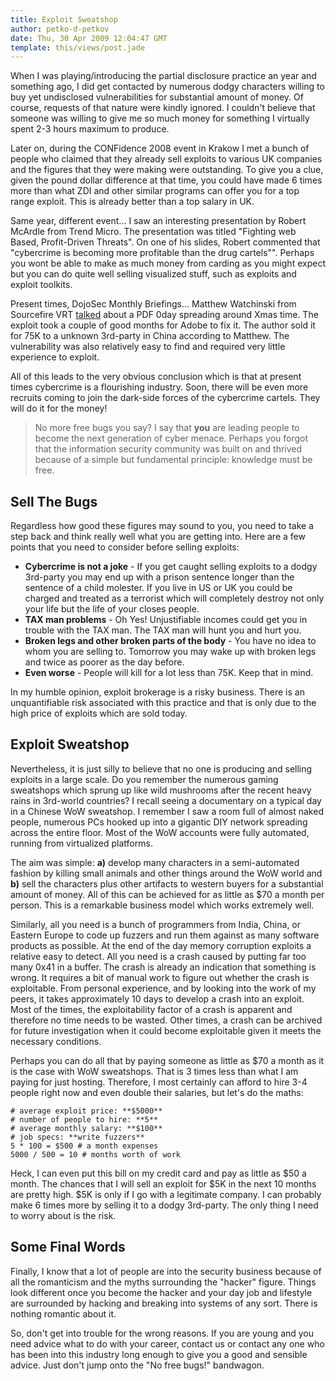 ```yaml
---
title: Exploit Sweatshop
author: petko-d-petkov
date: Thu, 30 Apr 2009 12:04:47 GMT
template: this/views/post.jade
---
```


When I was playing/introducing the partial disclosure practice an year and something ago, I did get contacted by numerous dodgy characters willing to buy yet undisclosed vulnerabilities for substantial amount of money. Of course, requests of that nature were kindly ignored. I couldn't believe that someone was willing to give me so much money for something I virtually spent 2-3 hours maximum to produce.

Later on, during the CONFidence 2008 event in Krakow I met a bunch of people who claimed that they already sell exploits to various UK companies and the figures that they were making were outstanding. To give you a clue, given the pound dollar difference at that time, you could have made 6 times more than what ZDI and other similar programs can offer you for a top range exploit. This is already better than a top salary in UK.

Same year, different event...  I saw an interesting presentation by Robert McArdle from Trend Micro. The presentation was titled "Fighting web Based, Profit-Driven Threats". On one of his slides, Robert commented that "cybercrime is becoming more profitable than the drug cartels"". Perhaps you wont be able to make as much money from carding as you might expect but you can do quite well selling visualized stuff, such as exploits and exploit toolkits.

Present times, DojoSec Monthly Briefings... Matthew Watchinski from Sourcefire VRT [talked](http://vimeo.com/4110571) about a PDF 0day spreading around Xmas time. The exploit took a couple of good months for Adobe to fix it. The author sold it for 75K to a unknown 3rd-party in China according to Matthew. The vulnerability was also relatively easy to find and required very little experience to exploit.

All of this leads to the very obvious conclusion which is that at present times cybercrime is a flourishing industry. Soon, there will be even more recruits coming to join the dark-side forces of the cybercrime cartels. They will do it for the money!

> No more free bugs you say? I say that **you** are leading people to become the next generation of cyber menace. Perhaps you forgot that the information security community was built on and thrived because of a simple but fundamental principle: knowledge must be free.

## Sell The Bugs

Regardless how good these figures may sound to you, you need to take a step back and think really well what you are getting into. Here are a few points that you need to consider before selling exploits:

* **Cybercrime is not a joke** - If you get caught selling exploits to a dodgy 3rd-party you may end up with a prison sentence longer than the sentence of a child molester. If you live in US or UK you could be charged and treated as a terrorist which will completely destroy not only your life but the life of your closes people.
* **TAX man problems** - Oh Yes! Unjustifiable incomes could get you in trouble with the TAX man. The TAX man will hunt you and hurt you.
* **Broken legs and other broken parts of the body** - You have no idea to whom you are selling to. Tomorrow you may wake up with broken legs and twice as poorer as the day before.
* **Even worse** - People will kill for a lot less than 75K. Keep that in mind.

In my humble opinion, exploit brokerage is a risky business. There is an unquantifiable risk associated with this practice and that is only due to the high price of exploits which are sold today.

## Exploit Sweatshop

Nevertheless, it is just silly to believe that no one is producing and selling exploits in a large scale. Do you remember the numerous gaming sweatshops which sprung up like wild mushrooms after the recent heavy rains in 3rd-world countries? I recall seeing a documentary on a typical day in a Chinese WoW sweatshop. I remember I saw a room full of almost naked people, numerous PCs hooked up into a gigantic DIY network spreading across the entire floor. Most of the WoW accounts were fully automated, running from virtualized platforms.

The aim was simple: **a)** develop many characters in a semi-automated fashion by killing small animals and other things around the WoW world and **b)** sell the characters plus other artifacts to western buyers for a substantial amount of money. All of this can be achieved for as little as $70 a month per person. This is a remarkable business model which works extremely well.

Similarly, all you need is a bunch of programmers from India, China, or Eastern Europe to code up fuzzers and run them against as many software products as possible. At the end of the day memory corruption exploits a relative easy to detect. All you need is a crash caused by putting far too many 0x41 in a buffer. The crash is already an indication that something is wrong. It requires a bit of manual work to figure out whether the crash is exploitable. From personal experience, and by looking into the work of my peers, it takes approximately 10 days to develop a crash into an exploit. Most of the times, the exploitability factor of a crash is apparent and therefore no time needs to be wasted. Other times, a crash can be archived for future investigation when it could become exploitable given it meets the necessary conditions.

Perhaps you can do all that by paying someone as little as $70 a month as it is the case with WoW sweatshops. That is 3 times less than what I am paying for just hosting. Therefore, I most certainly can afford to hire 3-4 people right now and even double their salaries, but let's do the maths:

    # average exploit price: **$5000**
    # number of people to hire: **5**
    # average monthly salary: **$100**
    # job specs: **write fuzzers**
    5 * 100 = $500 # a month expenses
    5000 / 500 = 10 # months worth of work

Heck, I can even put this bill on my credit card and pay as little as $50 a month. The chances that I will sell an exploit for $5K in the next 10 months are pretty high. $5K is only if I go with a legitimate company. I can probably make 6 times more by selling it to a dodgy 3rd-party. The only thing I need to worry about is the risk.

## Some Final Words

Finally, I know that a lot of people are into the security business because of all the romanticism and the myths surrounding the "hacker" figure. Things look different once you become the hacker and your day job and lifestyle are surrounded by hacking and breaking into systems of any sort. There is nothing romantic about it.

So, don't get into trouble for the wrong reasons. If you are young and you need advice what to do with your career, contact us or contact any one who has been into this industry long enough to give you a good and sensible advice. Just don't jump onto the "No free bugs!" bandwagon.
